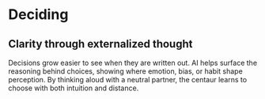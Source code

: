 # Deciding

## Clarity through externalized thought

Decisions grow easier to see when they are written out. AI helps surface the reasoning behind choices, showing where emotion, bias, or habit shape perception. By thinking aloud with a neutral partner, the centaur learns to choose with both intuition and distance.
